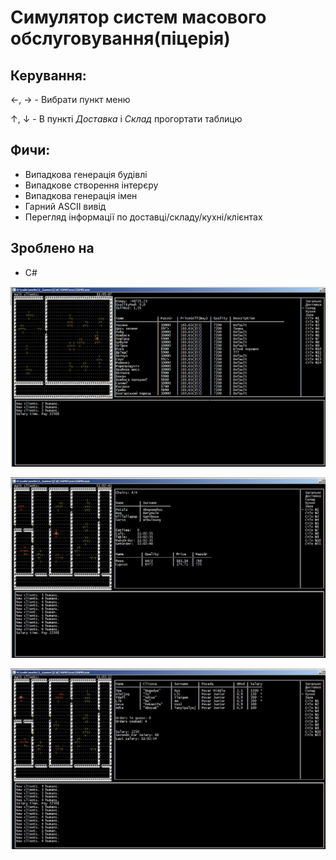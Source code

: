 ﻿# Симулятор систем масового обслуговування(піцерія)
## Керування:
←, → - Вибрати пункт меню

↑, ↓ - В пункті _Доставка_ і _Склад_ прогортати таблицю

## Фичи:
 * Випадкова генерація будівлі
 * Випадкове створення інтерєру
 * Випадкова генерація імен
 * Гарний ASCII вивід
 * Перегляд інформації по доставці/складу/кухні/клієнтах

## Зроблено на
 * C#

![](readme/img1.jpg)

![](readme/img2.jpg)

![](readme/img3.jpg)